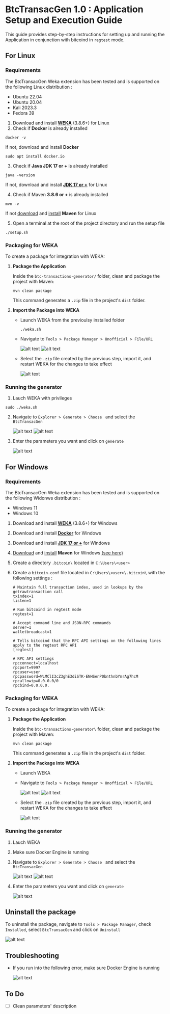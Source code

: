 # BtcTransacGen 1.0 : Application Setup and Execution Guide

This guide provides step-by-step instructions for setting up and running the Application in conjunction with bitcoind in `regtest` mode.
## For Linux 
### Requirements
The BtcTransacGen Weka extension has been tested and is supported on the
following Linux distribution : 
   - Ubuntu 22.04
   - Ubuntu 20.04
   - Kali 2023.3
   - Fedora 39

1. Download and install [**WEKA**](https://waikato.github.io/weka-wiki/downloading_weka/#linux) (3.8.6+) for Linux  
2. Check if **Docker** is already installed 
```shell
docker -v
```
If not, download and install **Docker** 
```shell
sudo apt install docker.io
```
3. Check if **Java JDK 17 or +** is already installed
```shell
java -version
```
If not, download and install [**JDK 17 or +**](https://www.oracle.com/fr/java/technologies/downloads/) for Linux

4. Check if Maven **3.8.6 or +** is already installed
```shell
mvn -v
```
If not [download](https://maven.apache.org/download.cgi) and [install](https://maven.apache.org/install.html) **Maven** for Linux

5. Open a terminal at the root of the project directory and run the setup file
```shell
./setup.sh
```

### Packaging for WEKA
To create a package for integration with WEKA:

1. **Package the Application**
   
   Inside the `btc-transactions-generator/` folder, clean and package the project with Maven:

   ```shell
   mvn clean package
   ```

   This command generates a `.zip` file in the project's `dist` folder.

2. **Import the Package into WEKA**

   - Launch WEKA from the previoulsy installed folder
      ```shell
      ./weka.sh
      ```
   - Navigate to `Tools > Package Manager > Unofficial > File/URL`

      ![alt text](images/image.png)
      ![alt text](images/image-1.png)
   - Select the `.zip` file created by the previous step, import it, and restart WEKA for the changes to take effect

      ![alt text](images/image-2.png)

### Running the generator
   1. Lauch WEKA with privileges
   ```shell
   sudo ./weka.sh
   ```
   2. Navigate to `Explorer > Generate > Choose ` and select the `BtcTransacGen` 

      ![alt text](images/image-3.png)
      ![alt text](images/image-5.png)
   3. Enter the parameters you want and click on `generate`

      ![alt text](images/image-6.png)

## For Windows
### Requirements
The BtcTransacGen Weka extension has been tested and is supported on the
following Widonws distribution : 
   - Windows 11
   - Windows 10

1. Download and install [**WEKA**](https://waikato.github.io/weka-wiki/downloading_weka/#windows) (3.8.6+) for Windows  
2. Download and install [**Docker**](https://docs.docker.com/desktop/install/windows-install/) for Windows 
3. Download and install [**JDK 17 or +**](https://www.oracle.com/fr/java/technologies/downloads/#jdk22-windows/) for Windows

4. [Download](https://maven.apache.org/download.cgi) and [install](https://maven.apache.org/install.html) **Maven** for Windows [(see here)](https://maven.apache.org/guides/getting-started/windows-prerequisites.html)


5. Create a directory `.bitcoin\` located in `C:\Users\<user>`
6. Create a `bitcoin.conf` file located in `C:\Users\<user>\.bitcoin\` with the following settings : 
   ```plaintext
   # Maintain full transaction index, used in lookups by the getrawtransaction call
   txindex=1
   listen=1

   # Run bitcoind in regtest mode
   regtest=1

   # Accept command line and JSON-RPC commands
   server=1
   walletbroadcast=1

   # Tells bitcoind that the RPC API settings on the following lines apply to the regtest RPC API
   [regtest]

   # RPC API settings
   rpcconnect=localhost
   rpcport=9997
   rpcuser=user
   rpcpassword=WLMClI3cZ3ghE3diSTK-ENHSenP0bnthnbYmrAg7hcM
   rpcallowip=0.0.0.0/0
   rpcbind=0.0.0.0.
   ```

### Packaging for WEKA
To create a package for integration with WEKA:

1. **Package the Application**
   
   Inside the `btc-transactions-generator\` folder, clean and package the project with Maven:

   ```shell
   mvn clean package
   ```

   This command generates a `.zip` file in the project's `dist` folder.

2. **Import the Package into WEKA**

   - Launch WEKA 
   - Navigate to `Tools > Package Manager > Unofficial > File/URL`

      ![alt text](images/image.png)
      ![alt text](images/image-1.png)
   - Select the `.zip` file created by the previous step, import it, and restart WEKA for the changes to take effect

      ![alt text](images/image-2.png)

### Running the generator
   1. Lauch WEKA
   2. Make sure Docker Engine is running
   3. Navigate to `Explorer > Generate > Choose ` and select the `BtcTransacGen` 

      ![alt text](images/image-3.png)
      ![alt text](images/image-5.png)
   4. Enter the parameters you want and click on `generate`

      ![alt text](images/image-6.png)

<!---
## DEPRECATED

1. **Download and Install Docker**

   just install docker on your computer.

2. **Create necessary files**
   `/root/.bitcoin/bitcoin.conf` for Unix.
   `C:\Users\<user>\.bitcoin\bitcoin.conf`
3. **Build the package**

Then make the package and import in weka, see section "Packaging for WEKA"
You can then generate.



## Setting Up Bitcoin Core

1. **Download and Install Bitcoin Core**

   Download the `bitcoind` and `bitcoin-cli` executables from the [official Bitcoin Core website](https://bitcoin.org/en/download) suitable for your operating system.

2. **Configure Bitcoin Core**

   Create a `bitcoin.conf` file in a directory `.bitoin/` located in `C:\Users\<user>` or in root for unix systems and populate it with the following settings:

   ```plaintext
   # Maintain a full transaction index, used by the getrawtransaction call
   txindex=1

   # Run bitcoind in regtest mode
   regtest=1

   # Accept command line and JSON-RPC commands
   server=1

   # RPC API settings for regtest mode
   [regtest]
   rpcconnect=localhost
   rpcport=9997
   rpcuser=user
   rpcpassword=WLMClI3cZ3ghE3diSTK-ENHSenP0bnthnbYmrAg7hcM
   # Optional: rpcauth=
   ```

3. **Generate RPC Credentials**
   /!!!DO NOT DO THIS STEP!!!/
   Generate new RPC credentials using the `rpcauth.py` script located in `<unpacked_folder>/share/rpcauth`. Replace `<YOUR_USERNAME>` with your desired username:

   ```shell
   <unpacked_folder>/share/rpcauth/rpcauth.py <YOUR_USERNAME>
   ```

   Note the output and use it to replace the placeholders in `bitcoin.conf` for `rpcuser`, `rpcpassword`, and optionally `rpcauth`.
   /!!!DO NOT DO THIS STEP!!!/

4. **Start Bitcoin Core**

   Start `bitcoind` with the following command, adjusting the `-conf` flag to the path of your `bitcoin.conf` file:

   ```shell
   bitcoind --fallbackfee=0.0002 -conf=<Path/To/bitcoin.conf>
   ```

   To launch second node, create a `data/` directory inside the `.bitoin/` directory. And run:

   ```shell
   bitcoind -port=2223 -rpcport=8333 -datadir=<Path/To/data/> -conf=<Path/To/bitcoin.conf>
   ```

## Running the Application

### Compilation

Ensure Maven is installed on your system. Compile the project from the root directory using Maven:

```shell
mvn compile
```

### Execution

Execute the application with Maven, specifying the main class and the arguments for the output file name and the number of transactions:

```shell
mvn exec:java -Dexec.mainClass="weka.datagenerators.classifiers.classification.BtcTransacGen" -Dexec.args="-n 3"
```

### Packaging for WEKA

To create a package for integration with WEKA:

1. **Package the Application**

   Clean and package the project with Maven:

   ```shell
   mvn clean package
   ```

   This command generates a `.zip` file in the project's `dist` folder.

2. **Import the Package into WEKA**

   - Open WEKA, navigate to `Tools > Package Manager > Unofficial > File/URL`.
   - Select the `.zip` file created by the previous step, import it, and restart WEKA for the changes to take effect.

### Usage in WEKA

- With WEKA opened, navigate to Explorer or Workbench.
- Click on `Generate`.
- Select `BtcTransacGen`, adjust the number of transactions as desired, and click `Generate`.
- **Note**: Make sure the `bitcoind` server is running before attempting to generate transactions.
-->

## Uninstall the package

To uninstall the package, navigate to `Tools > Package Manager`, check `Installed`, select `BtcTransacGen` and click on `Uninstall`

   ![alt text](images/image-8.png)

## Troubleshooting

   - If you run into the following error, make sure Docker Engine is running 
   
      ![alt text](images/image-7.png)

## To Do

- [ ] Clean parameters' description
